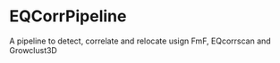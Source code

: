 # EQCorrPipeline
A pipeline to detect, correlate and relocate usign FmF, EQcorrscan and Growclust3D

